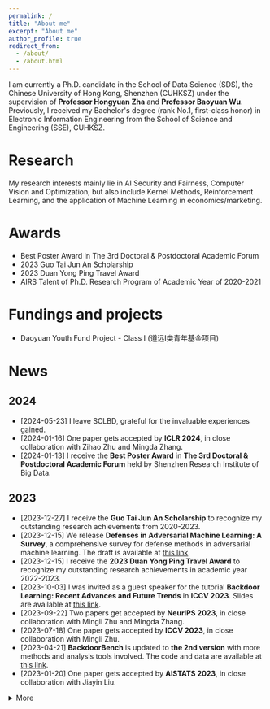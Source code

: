 ```yaml
---
permalink: /
title: "About me"
excerpt: "About me"
author_profile: true
redirect_from: 
  - /about/
  - /about.html
---
```


I am currently a Ph.D. candidate in the School of Data Science (SDS), the Chinese University of Hong Kong, Shenzhen (CUHKSZ) under the supervision of **Professor Hongyuan Zha** and **Professor Baoyuan Wu**. Previously, I received my Bachelor's degree (rank No.1, first-class honor) in Electronic Information Engineering from the School of Science and Engineering (SSE), CUHKSZ.

Research
======
My research interests mainly lie in AI Security and Fairness, Computer Vision and Optimization, but also include Kernel Methods, Reinforcement Learning, and the application of Machine Learning in economics/marketing.

Awards
======
* Best Poster Award in The 3rd Doctoral & Postdoctoral Academic Forum
* 2023 Guo Tai Jun An Scholarship
* 2023 Duan Yong Ping Travel Award
* AIRS Talent of Ph.D. Research Program of Academic Year of 2020-2021

Fundings and projects
======
* Daoyuan Youth Fund Project - Class I (道远I类青年基金项目)


News
======
## 2024
* [2024-05-23] I leave SCLBD, grateful for the invaluable experiences gained.
* [2024-01-16] One paper gets accepted by **ICLR 2024**, in close collaboration with Zihao Zhu and Mingda Zhang.
* [2024-01-13] I receive the **Best Poster Award** in **The 3rd Doctoral & Postdoctoral Academic Forum** held by Shenzhen Research Institute of Big Data.


## 2023
* [2023-12-27] I receive the **Guo Tai Jun An Scholarship** to recognize my outstanding research achievements from 2020-2023. 
* [2023-12-15] We release **Defenses in Adversarial Machine Learning: A Survey**, a comprehensive survey for defense methods in adversarial machine learning. The draft is available at [this link](https://arxiv.org/abs/2312.08890).
* [2023-12-15] I receive the **2023 Duan Yong Ping Travel Award** to recognize my outstanding research achievements in academic year 2022-2023. 
* [2023-10-03] I was invited as a guest speaker for the tutorial **Backdoor Learning: Recent Advances and Future Trends** in **ICCV 2023**. Slides are available at [this link](https://backdoor-learning-tutorial.github.io/).
* [2023-09-22] Two papers get accepted by **NeurIPS 2023**, in close collaboration with Mingli Zhu and Mingda Zhang.
* [2023-07-18] One paper gets accepted by **ICCV 2023**, in close collaboration with Mingli Zhu.
* [2023-04-21] **BackdoorBench** is updated to **the 2nd version** with more methods and analysis tools involved. The code and data are available at [this link](https://github.com/SCLBD/BackdoorBench/tree/main).
* [2023-01-20] One paper gets accepted by **AISTATS 2023**, in close collaboration with Jiayin Liu.

<details>
<summary>More</summary>
  
## 2022 & Before
* [2022-09-19] One paper gets accepted by **NeurIPS 2022 Datasets and Benchmarks Track**, in close collaboration with our team in SCLBD.
* [2022-06-28] We release **BackdoorBench**: a comprehensive benchmark of backdoor attack and defense methods. The code and data are available at [this link](https://github.com/SCLBD/BackdoorBench/tree/v1).
* [2021-08-01] I join SCLBD to focus on AI Security research.
  
</details>






